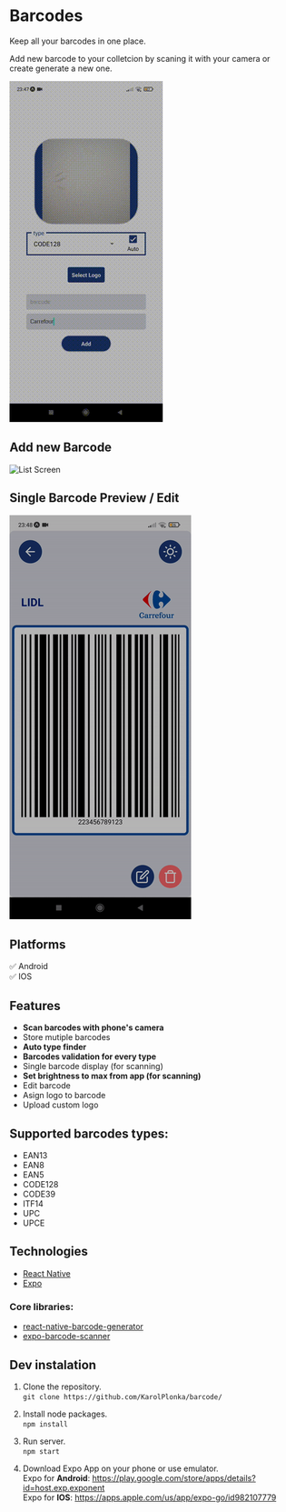 # Barcodes
Keep all your barcodes in one place.

Add new barcode to your colletcion by scaning it with your camera or create generate a new one.

![List Screen](preview/ListScreen.gif)

## Add new Barcode
![List Screen](preview/AddScreen.gif)

## Single Barcode Preview / Edit
![List Screen](preview/SelectedScreen.gif)


## Platforms
✅ Android <br>
✅ IOS

## Features
- **Scan barcodes with phone's camera**
- Store mutiple barcodes
- **Auto type finder**
- **Barcodes validation for every type**
- Single barcode display (for scanning)
- **Set brightness to max from app (for scanning)**
- Edit barcode
- Asign logo to barcode
- Upload custom logo

## Supported barcodes types:
- EAN13
- EAN8
- EAN5
- CODE128
- CODE39
- ITF14
- UPC
- UPCE

## Technologies
- [React Native](https://reactnative.dev/)
- [Expo](https://reactnative.dev/)

### Core libraries:
  - [react-native-barcode-generator](https://github.com/Kichiyaki/react-native-barcode-generator)
  - [expo-barcode-scanner](https://docs.expo.dev/versions/latest/sdk/bar-code-scanner/)  


## Dev instalation

1. Clone the repository. <br>
`git clone https://github.com/KarolPlonka/barcode/`

2. Install node packages. <br>
`npm install`

3. Run server. <br>
`npm start`

4. Download Expo App on your phone or use emulator. <br>
Expo for **Android**: https://play.google.com/store/apps/details?id=host.exp.exponent <br>
Expo for **IOS**: https://apps.apple.com/us/app/expo-go/id982107779

